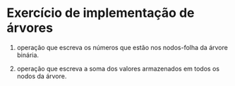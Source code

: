 # Exercício de implementação de árvores
1) operação que escreva os números que estão nos nodos-folha da árvore binária.

2) operação que escreva a soma dos valores armazenados em todos os nodos da árvore.
